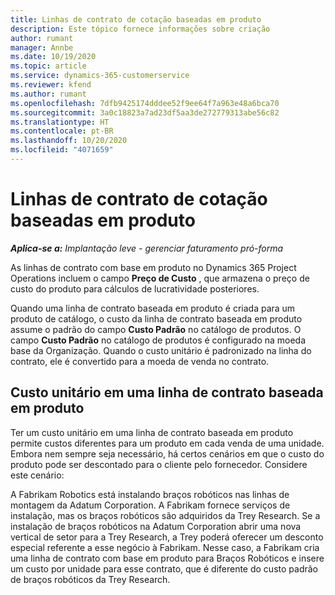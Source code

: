 ```yaml
---
title: Linhas de contrato de cotação baseadas em produto
description: Este tópico fornece informações sobre criação
author: rumant
manager: Annbe
ms.date: 10/19/2020
ms.topic: article
ms.service: dynamics-365-customerservice
ms.reviewer: kfend
ms.author: rumant
ms.openlocfilehash: 7dfb9425174dddee52f9ee64f7a963e48a6bca70
ms.sourcegitcommit: 3a0c18823a7ad23df5aa3de272779313abe56c82
ms.translationtype: HT
ms.contentlocale: pt-BR
ms.lasthandoff: 10/20/2020
ms.locfileid: "4071659"
---
```

# <a name="costing-product-based-contract-lines"></a>Linhas de contrato de cotação baseadas em produto

_**Aplica-se a:** Implantação leve - gerenciar faturamento pró-forma_


As linhas de contrato com base em produto no Dynamics 365 Project Operations incluem o campo **Preço de Custo** , que armazena o preço de custo do produto para cálculos de lucratividade posteriores.

Quando uma linha de contrato baseada em produto é criada para um produto de catálogo, o custo da linha de contrato baseada em produto assume o padrão do campo **Custo Padrão** no catálogo de produtos. O campo **Custo Padrão** no catálogo de produtos é configurado na moeda base da Organização. Quando o custo unitário é padronizado na linha do contrato, ele é convertido para a moeda de venda no contrato.

## <a name="unit-cost-on-a-product-based-contract-line"></a>Custo unitário em uma linha de contrato baseada em produto

Ter um custo unitário em uma linha de contrato baseada em produto permite custos diferentes para um produto em cada venda de uma unidade. Embora nem sempre seja necessário, há certos cenários em que o custo do produto pode ser descontado para o cliente pelo fornecedor. Considere este cenário:

A Fabrikam Robotics está instalando braços robóticos nas linhas de montagem da Adatum Corporation. A Fabrikam fornece serviços de instalação, mas os braços robóticos são adquiridos da Trey Research. Se a instalação de braços robóticos na Adatum Corporation abrir uma nova vertical de setor para a Trey Research, a Trey poderá oferecer um desconto especial referente a esse negócio à Fabrikam. Nesse caso, a Fabrikam cria uma linha de contrato com base em produto para Braços Robóticos e insere um custo por unidade para esse contrato, que é diferente do custo padrão de braços robóticos da Trey Research.
